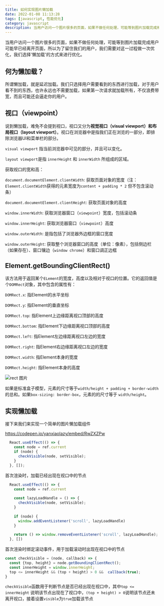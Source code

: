 ```yaml
---
title: 如何实现图片懒加载
date: 2022-01-08 11:13:28
tags: [javascript, 性能优化]
category: javascript
description: 当用户访问一个图片很多的页面，如果不做任何处理，可能等到图片加载完成用户可能早已经离开页面，所以为了留住我们的用户，我们需要对这一过程做一次优化...
---
```


当用户访问一个图片很多的页面，如果不做任何处理，可能等到图片加载完成用户可能早已经离开页面，所以为了留住我们的用户，我们需要对这一过程做一次优化，我们选择'懒加载'的方式来进行优化。

## 何为懒加载？

所谓懒加载，就是延迟加载。我们只选择用户需要看到的东西进行加载，对于用户看不到的东西，也许永远也不需要加载，如果第一次请求就加载所有，不仅浪费带宽，而且可能还会逼走你的用户。

## 视口（viewpoint）

说到懒加载，难免不会提到视口，视口又分为**视觉视口（visual viewport）**和**布局视口（layout viewport）**。视口在浏览器中是指我们正在浏览的一部分，即排除浏览器UI和菜单栏的部分。

`visual viewport` 指当前浏览器中可见的部分，并且可以变化。

`layout viewport`是指 `innerHeight` 和 `innerWidth` 所组成的区域。



获取视口的宽和高：

`document.documentElement.clientWidth`: 获取页面对象的宽度（注：`Element.clientWidth`获得的元素宽度为`content + padding * 2` 但不包含滚动条）

`document.documentElement.clientHeight`: 获取页面对象的高度

`window.innerWidth`: 获取浏览器窗口（`viewpoint`）宽度，包括滚动条

`window.innerHeight`: 获取浏览器窗口（`viewpoint`）高度

`window.outerWidth`: 是指包括了浏览器外边框的窗口宽度 

`window.outerHeight`: 获取整个浏览器窗口的高度（单位：像素），包括侧边栏（如果存在）、窗口镶边（`window chrome`）和窗口调正边框

## Element.getBoundingClientRect()

该方法用于返回某个`ELement`的宽度，高度以及相对于视口的位置。它的返回值是个`DOMRect`对象，其中包含的属性有：

`DOMRect.x`: 指Element的水平坐标

`DOMRect.y`: 指Element的垂直坐标

`DOMRect.top`: 指Element上边缘距离视口顶部的高度

`DOMRect.bottom`: 指Element下边缘距离视口顶部的高度

`DOMRect.left`: 指Element左边缘距离视口左边的宽度

`DOMRect.right`: 指Element右边缘距离视口左边的宽度

`DOMRect.width`: 指Element本身的宽度

`DOMRect.height`: 指Element本身的高度

![rect 图片](E48030B8-4561-4E91-82BC-D94D88C8BA99.png)

如果是标准盒子模型，元素的尺寸等于`width/height + padding + border-width`的总和。如果`box-sizing: border-box`，元素的的尺寸等于 `width/height`。

## 实现懒加载

接下来我们来实现一个简单的图片懒加载组件

https://codepen.io/yanxiaolazy/embed/RwZXZPw

```jsx
  React.useEffect(() => {
    const node = ref.current
    if (node) {
      checkVisible(node, setVisible);
    }
  }, []);
```

首次渲染时，加载已经出现在视口中的节点

```jsx
  React.useEffect(() => {
    const node = ref.current
    
    const lazyLoadHandle = () => {
      checkVisible(node, setVisible);
    }
    
    if (node) {
      window.addEventListener('scroll', lazyLoadHandle)
    }
    
    return () => window.removeEventListener('scroll', lazyLoadHandle);
  }, [])
```

首次渲染时绑定滚动事件，用于加载滚动时出现在视口中的节点

```jsx
const checkVisible = (node, callback) => {
  const {top, height} = node.getBoundingClientRect();
  const innerHeight = window.innerHeight;
  top <= innerHeight && (top + height) > 0 &&  callback(true);
}
```

`checkVisible`函数用于判断节点是否已经出现在视口中，其中`top <= innerHeight` 说明该节点出现在了视口中，`(top + height) > 0`说明该节点还未离开视口，接着设置`visible`为`true`加载该节点
